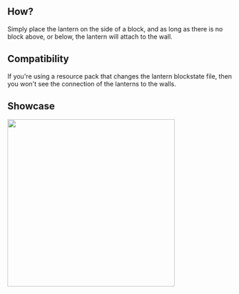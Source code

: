 ## How?

Simply place the lantern on the side of a block, and as long as there is no block above, or below, the lantern will attach to the wall.

## Compatibility

If you're using a resource pack that changes the lantern blockstate file, then you won't see the connection of the lanterns to the walls.

## Showcase

<img width=375 src="https://user-images.githubusercontent.com/66281330/159186806-746f5685-3254-40d1-8b7b-e3a848663b60.gif">
